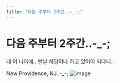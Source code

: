 ```yaml
---
title: "다음 주부터 2주간..-_-;"
---
```

# 다음 주부터 2주간..-_-;

내 이 나이에..
맨날 헤딩이나 하고 있어야 되다니..

New Providence, NJ..-_-;
![image](ed67631412e37b22f120c1a8bb1f206f.jpg)


